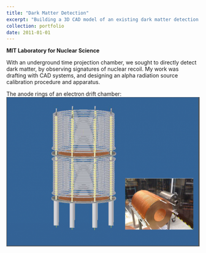 ```yaml
---
title: "Dark Matter Detection"
excerpt: "Building a 3D CAD model of an existing dark matter detection chamber<br/><img src='/files/portfolio/dark_matter/DMTPC_anodeRings_combined-668x515.png'>"
collection: portfolio
date: 2011-01-01
---
```


**MIT Laboratory for Nuclear Science**


With an underground time projection chamber, we sought to directly detect dark matter, by observing signatures of nuclear recoil.  My work was drafting with CAD systems, and designing an alpha radiation source calibration procedure and apparatus.

The anode rings of an electron drift chamber:
![example of exposed radiometric film](/files/portfolio/dark_matter/DMTPC_anodeRings_combined-668x515.png)